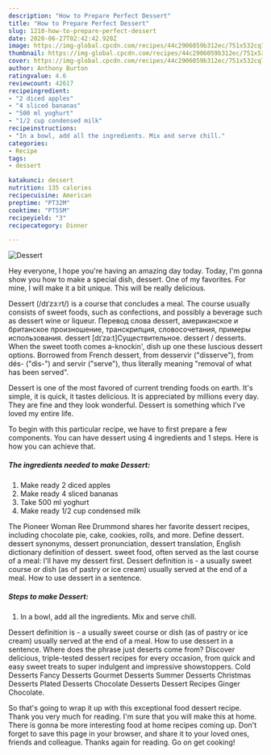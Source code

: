 ```yaml
---
description: "How to Prepare Perfect Dessert"
title: "How to Prepare Perfect Dessert"
slug: 1210-how-to-prepare-perfect-dessert
date: 2020-06-27T02:42:42.920Z
image: https://img-global.cpcdn.com/recipes/44c2906059b312ec/751x532cq70/dessert-recipe-main-photo.jpg
thumbnail: https://img-global.cpcdn.com/recipes/44c2906059b312ec/751x532cq70/dessert-recipe-main-photo.jpg
cover: https://img-global.cpcdn.com/recipes/44c2906059b312ec/751x532cq70/dessert-recipe-main-photo.jpg
author: Anthony Burton
ratingvalue: 4.6
reviewcount: 42617
recipeingredient:
- "2 diced apples"
- "4 sliced bananas"
- "500 ml yoghurt"
- "1/2 cup condensed milk"
recipeinstructions:
- "In a bowl, add all the ingredients. Mix and serve chill."
categories:
- Recipe
tags:
- dessert

katakunci: dessert 
nutrition: 135 calories
recipecuisine: American
preptime: "PT32M"
cooktime: "PT55M"
recipeyield: "3"
recipecategory: Dinner

---
```



![Dessert](https://img-global.cpcdn.com/recipes/44c2906059b312ec/751x532cq70/dessert-recipe-main-photo.jpg)

Hey everyone, I hope you're having an amazing day today. Today, I'm gonna show you how to make a special dish, dessert. One of my favorites. For mine, I will make it a bit unique. This will be really delicious.

Dessert (/dɪˈzɜːrt/) is a course that concludes a meal. The course usually consists of sweet foods, such as confections, and possibly a beverage such as dessert wine or liqueur. Перевод слова dessert, американское и британское произношение, транскрипция, словосочетания, примеры использования. dessert [dɪˈzə:t]Существительное. dessert / desserts. When the sweet tooth comes a-knockin&#39;, dish up one these luscious dessert options. Borrowed from French dessert, from desservir (&#34;disserve&#34;), from dés- (&#34;dis-&#34;) and servir (&#34;serve&#34;), thus literally meaning &#34;removal of what has been served&#34;.

Dessert is one of the most favored of current trending foods on earth. It's simple, it is quick, it tastes delicious. It is appreciated by millions every day. They are fine and they look wonderful. Dessert is something which I've loved my entire life.


To begin with this particular recipe, we have to first prepare a few components. You can have dessert using 4 ingredients and 1 steps. Here is how you can achieve that.

<!--inarticleads1-->

##### The ingredients needed to make Dessert:

1. Make ready 2 diced apples
1. Make ready 4 sliced bananas
1. Take 500 ml yoghurt
1. Make ready 1/2 cup condensed milk


The Pioneer Woman Ree Drummond shares her favorite dessert recipes, including chocolate pie, cake, cookies, rolls, and more. Define dessert. dessert synonyms, dessert pronunciation, dessert translation, English dictionary definition of dessert. sweet food, often served as the last course of a meal: I&#39;ll have my dessert first. Dessert definition is - a usually sweet course or dish (as of pastry or ice cream) usually served at the end of a meal. How to use dessert in a sentence. 

<!--inarticleads2-->

##### Steps to make Dessert:

1. In a bowl, add all the ingredients. Mix and serve chill.


Dessert definition is - a usually sweet course or dish (as of pastry or ice cream) usually served at the end of a meal. How to use dessert in a sentence. Where does the phrase just deserts come from? Discover delicious, triple-tested dessert recipes for every occasion, from quick and easy sweet treats to super indulgent and impressive showstoppers. Cold Desserts Fancy Desserts Gourmet Desserts Summer Desserts Christmas Desserts Plated Desserts Chocolate Desserts Dessert Recipes Ginger Chocolate. 

So that's going to wrap it up with this exceptional food dessert recipe. Thank you very much for reading. I'm sure that you will make this at home. There is gonna be more interesting food at home recipes coming up. Don't forget to save this page in your browser, and share it to your loved ones, friends and colleague. Thanks again for reading. Go on get cooking!
